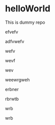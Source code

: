 # helloWorld

This is dummy repo

efvefv

adfvwefv



wefv

wevf

wev

weewrgweh

erbner

rbrwtb

wrb

wrb

